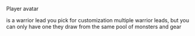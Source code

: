 
Player avatar

is a warrior lead you pick for customization
multiple warrior leads, but you can only have one 
they draw from the same pool of monsters and gear








